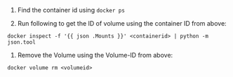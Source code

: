1. Find the container id using `docker ps`

1. Run following to get the ID of volume using the container ID from above:

  `docker inspect -f '{{ json .Mounts }}' <containerid> | python -m json.tool`

1. Remove the Volume using the Volume-ID from above:

  `docker volume rm <volumeid>`
